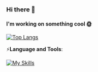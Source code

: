 ### Hi there 👋

#### I'm working on something cool 🌞

[![Top Langs](https://github-readme-stats.vercel.app/api/top-langs/?username=mahyarnafisi)](https://github.com/mahyarnafisi/github-readme-stats)

⚡**Language and Tools**:

[![My Skills](https://skillicons.dev/icons?i=html,css,sass,bootstrap,js,typescript,react,redux,git,github,vscode,figma,ps&perline=20)](https://skillicons.dev)

